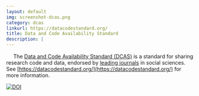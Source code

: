 ```yaml
---
layout: default
img: screenshot-dcas.png
category: dcas
linkurl: https://datacodestandard.org/
title: Data and Code Availability Standard
description: |
---
```


<img src="https://datacodestandard.org/assets/img/logo-800.png" height="15px" /> The [Data and Code Availability Standard (DCAS)](https://datacodestandard.org/) is a standard for sharing research code and data, endorsed by [leading journals](https://datacodestandard.org/journals) in social sciences. See [https://datacodestandard.org/](https://datacodestandard.org/) for more information.


[![DOI](https://zenodo.org/badge/DOI/10.5281/zenodo.7436134.svg)](https://doi.org/10.5281/zenodo.7436134)